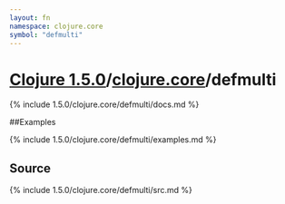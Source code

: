 ```yaml
---
layout: fn
namespace: clojure.core
symbol: "defmulti"
---
```


# [Clojure 1.5.0](../../)/[clojure.core](../)/defmulti

{% include 1.5.0/clojure.core/defmulti/docs.md %}

##Examples

{% include 1.5.0/clojure.core/defmulti/examples.md %}
## Source
{% include 1.5.0/clojure.core/defmulti/src.md %}

